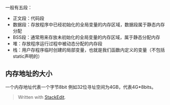 一般有五段：
- 正文段：代码段
- 数据段：存放程序中已经初始化的全局变量的内存区域，数据段属于静态内存分配
- BSS段：通常用来存放未初始化的全局变量的内存区域，属于静态分配内存
- 堆：存放程序运行过程中被动态分配的内存段
- 栈：用户存程序临时创建的局部变量，也就是我们函数内定义的变量（不包括static声明的）
## 内存地址的大小
一个内存地址代表一个字节8bit
例如32位寻址空间为4GB，代表4G*8bits。
> Written with [StackEdit](https://stackedit.io/).
<!--stackedit_data:
eyJoaXN0b3J5IjpbLTg4Nzc4MDM5N119
-->